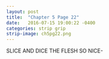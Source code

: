 ```yaml
---
layout: post
title:  "Chapter 5 Page 22"
date:   2016-07-15 19:00:22 -0400
categories: strip grip
strip-image: ch5pg22.png
---
```

SLICE AND DICE THE FLESH SO NICE-  
